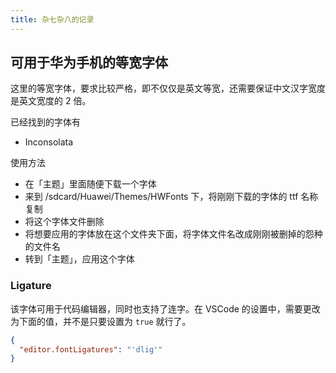 ```yaml
---
title: 杂七杂八的记录
---
```


## 可用于华为手机的等宽字体

这里的等宽字体，要求比较严格，即不仅仅是英文等宽，还需要保证中文汉字宽度是英文宽度的 2 倍。

已经找到的字体有

- Inconsolata

使用方法

- 在「主题」里面随便下载一个字体
- 来到 /sdcard/Huawei/Themes/HWFonts 下，将刚刚下载的字体的 ttf 名称复制
- 将这个字体文件删除
- 将想要应用的字体放在这个文件夹下面，将字体文件名改成刚刚被删掉的怨种的文件名
- 转到「主题」，应用这个字体

### Ligature

该字体可用于代码编辑器，同时也支持了连字。在 VSCode 的设置中，需要更改为下面的值，并不是只要设置为 `true` 就行了。

```json
{
  "editor.fontLigatures": "'dlig'"
}
```


